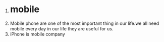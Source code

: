 1) # mobile 
2) Mobile phone are one of the most important thing in our life.we all need mobile every day in our life they are 
useful for us.
3) iPhone is mobile company 
